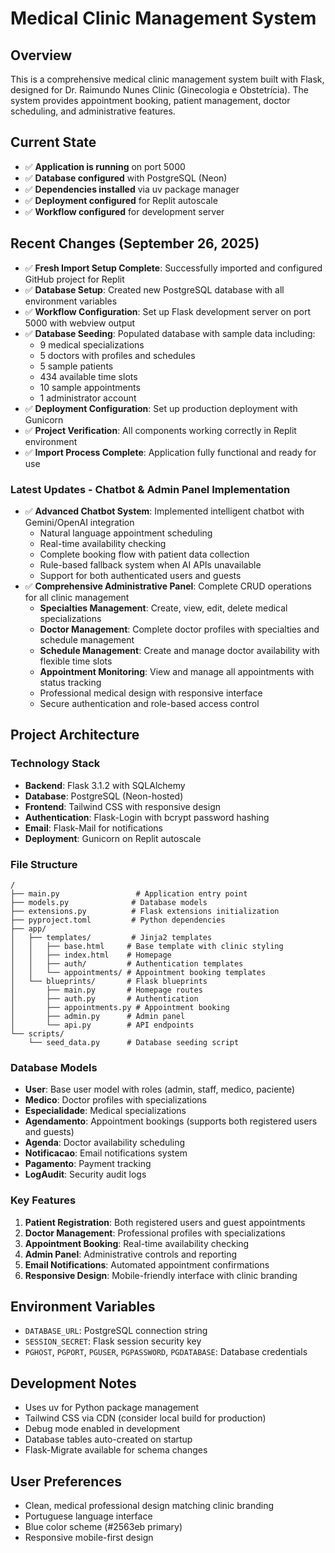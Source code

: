 # Medical Clinic Management System

## Overview
This is a comprehensive medical clinic management system built with Flask, designed for Dr. Raimundo Nunes Clinic (Ginecologia e Obstetrícia). The system provides appointment booking, patient management, doctor scheduling, and administrative features.

## Current State
- ✅ **Application is running** on port 5000
- ✅ **Database configured** with PostgreSQL (Neon)
- ✅ **Dependencies installed** via uv package manager
- ✅ **Deployment configured** for Replit autoscale
- ✅ **Workflow configured** for development server

## Recent Changes (September 26, 2025)
- ✅ **Fresh Import Setup Complete**: Successfully imported and configured GitHub project for Replit
- ✅ **Database Setup**: Created new PostgreSQL database with all environment variables
- ✅ **Workflow Configuration**: Set up Flask development server on port 5000 with webview output
- ✅ **Database Seeding**: Populated database with sample data including:
  - 9 medical specializations
  - 5 doctors with profiles and schedules
  - 5 sample patients
  - 434 available time slots
  - 10 sample appointments
  - 1 administrator account
- ✅ **Deployment Configuration**: Set up production deployment with Gunicorn
- ✅ **Project Verification**: All components working correctly in Replit environment
- ✅ **Import Process Complete**: Application fully functional and ready for use

### Latest Updates - Chatbot & Admin Panel Implementation
- ✅ **Advanced Chatbot System**: Implemented intelligent chatbot with Gemini/OpenAI integration
  - Natural language appointment scheduling
  - Real-time availability checking
  - Complete booking flow with patient data collection
  - Rule-based fallback system when AI APIs unavailable
  - Support for both authenticated users and guests
- ✅ **Comprehensive Administrative Panel**: Complete CRUD operations for all clinic management
  - **Specialties Management**: Create, view, edit, delete medical specializations
  - **Doctor Management**: Complete doctor profiles with specialties and schedule management
  - **Schedule Management**: Create and manage doctor availability with flexible time slots
  - **Appointment Monitoring**: View and manage all appointments with status tracking
  - Professional medical design with responsive interface
  - Secure authentication and role-based access control

## Project Architecture

### Technology Stack
- **Backend**: Flask 3.1.2 with SQLAlchemy
- **Database**: PostgreSQL (Neon-hosted)
- **Frontend**: Tailwind CSS with responsive design
- **Authentication**: Flask-Login with bcrypt password hashing
- **Email**: Flask-Mail for notifications
- **Deployment**: Gunicorn on Replit autoscale

### File Structure
```
/
├── main.py                 # Application entry point
├── models.py              # Database models
├── extensions.py          # Flask extensions initialization
├── pyproject.toml         # Python dependencies
├── app/
│   ├── templates/         # Jinja2 templates
│   │   ├── base.html     # Base template with clinic styling
│   │   ├── index.html    # Homepage
│   │   ├── auth/         # Authentication templates
│   │   └── appointments/ # Appointment booking templates
│   └── blueprints/       # Flask blueprints
│       ├── main.py       # Homepage routes
│       ├── auth.py       # Authentication
│       ├── appointments.py # Appointment booking
│       ├── admin.py      # Admin panel
│       └── api.py        # API endpoints
└── scripts/
    └── seed_data.py      # Database seeding script
```

### Database Models
- **User**: Base user model with roles (admin, staff, medico, paciente)
- **Medico**: Doctor profiles with specializations
- **Especialidade**: Medical specializations
- **Agendamento**: Appointment bookings (supports both registered users and guests)
- **Agenda**: Doctor availability scheduling
- **Notificacao**: Email notifications system
- **Pagamento**: Payment tracking
- **LogAudit**: Security audit logs

### Key Features
1. **Patient Registration**: Both registered users and guest appointments
2. **Doctor Management**: Professional profiles with specializations
3. **Appointment Booking**: Real-time availability checking
4. **Admin Panel**: Administrative controls and reporting
5. **Email Notifications**: Automated appointment confirmations
6. **Responsive Design**: Mobile-friendly interface with clinic branding

## Environment Variables
- `DATABASE_URL`: PostgreSQL connection string
- `SESSION_SECRET`: Flask session security key
- `PGHOST`, `PGPORT`, `PGUSER`, `PGPASSWORD`, `PGDATABASE`: Database credentials

## Development Notes
- Uses uv for Python package management
- Tailwind CSS via CDN (consider local build for production)
- Debug mode enabled in development
- Database tables auto-created on startup
- Flask-Migrate available for schema changes

## User Preferences
- Clean, medical professional design matching clinic branding
- Portuguese language interface
- Blue color scheme (#2563eb primary)
- Responsive mobile-first design